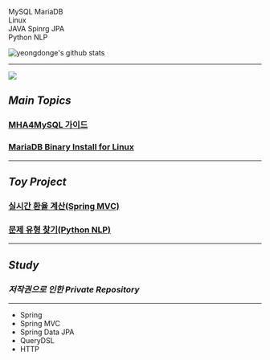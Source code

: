 MySQL MariaDB<br>
Linux<br>
JAVA Spinrg JPA<br>
Python NLP





![yeongdonge's github stats](https://github-readme-stats.vercel.app/api?username=yeongdonge&theme=dark&show_icons=true)

---
<a target="_blank" href="https://velog.io/@parrineau" ><img src="https://img.shields.io/badge/Velog-20C997?style=for-the-badge&logo=Velog&logoColor=white"/></a>

## _Main Topics_
### <a href="https://velog.io/@parrineau/MHA4MySQL-%EC%84%A4%EC%B9%98-%EA%B0%80%EC%9D%B4%EB%93%9C" target="_blank">MHA4MySQL 가이드</a>
### <a href="https://velog.io/@parrineau/MariaDB-Binary-Install-for-Linux" target="_blank">MariaDB Binary Install for Linux</a>

---
## _Toy Project_

### <a href="https://github.com/yeongdonge/exchange-rate" target="_blank">실시간 환율 계산(Spring MVC)</a>
### <a href="https://github.com/Team-Rev" target="_blank">문제 유형 찾기(Python NLP)</a>

---
## _Study_
### _저작권으로 인한 Private Repository_
---
- Spring
- Spring MVC
- Spring Data JPA
- QueryDSL
- HTTP

